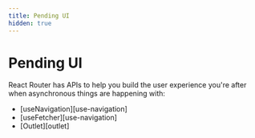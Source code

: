 ```yaml
---
title: Pending UI
hidden: true
---
```


# Pending UI

React Router has APIs to help you build the user experience you're after when asynchronous things are happening with:

- [useNavigation][use-navigation]
- [useFetcher][use-navigation]
- [Outlet][outlet]
